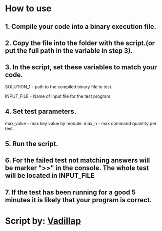 # How to use

## 1. Compile your code into a binary execution file.

## 2. Copy the file into the folder with the script.(or put the full path in the variable in step 3).

## 3. In the script, set these variables to match your code.
  SOLUTION_1 - path to the compiled binary file to test.
 
  INPUT_FILE - Name of input file for the test program.

## 4. Set test parameters.
  max_value - max key value by module.
  max_n - max command quantity per test.

## 5. Run the script.

## 6. For the failed test not matching answers will be marker ">>" in the console. The whole test will be located in INPUT_FILE

## 7. If the test has been running for a good 5 minutes it is likely that your program is correct.

# Script by: [Vadillap](https://github.com/vadillap)
